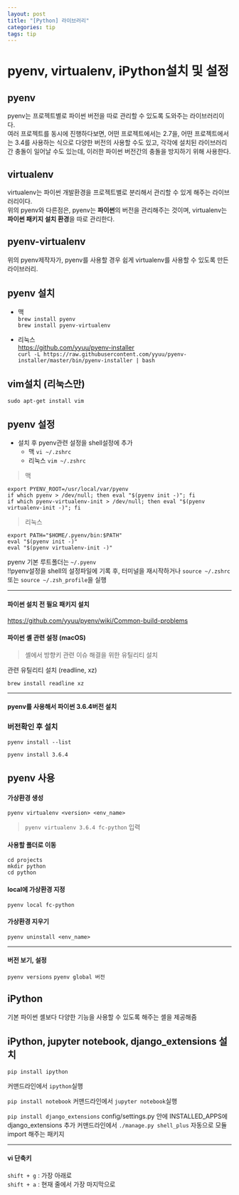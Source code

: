 ```yaml
---
layout: post
title: "[Python] 라이브러리"
categories: tip
tags: tip
---
```


# pyenv, virtualenv, iPython설치 및 설정


## pyenv

pyenv는 프로젝트별로 파이썬 버전을 따로 관리할 수 있도록 도와주는 라이브러리이다.   
여러 프로젝트를 동시에 진행하다보면, 어떤 프로젝트에서는 2.7을, 어떤 프로젝트에서는 3.4를 사용하는 식으로 다양한 버전의 사용할 수도 있고, 각각에 설치된 라이브러리간 충돌이 일어날 수도 있는데, 이러한 파이썬 버전간의 충돌을 방지하기 위해 사용한다.

## virtualenv

virtualenv는 파이썬 개발환경을 프로젝트별로 분리해서 관리할 수 있게 해주는 라이브러리이다.  
위의 pyenv와 다른점은, pyenv는 **파이썬**의 버전을 관리해주는 것이며, virtualenv는 **파이썬 패키지 설치 환경**을 따로 관리한다.

## pyenv-virtualenv

위의 pyenv제작자가, pyenv를 사용할 경우 쉽게 virtualenv를 사용할 수 있도록 만든 라이브러리.


## pyenv 설치

* 맥  
`brew install pyenv`  
`brew install pyenv-virtualenv`

* 리눅스  
<https://github.com/yyuu/pyenv-installer>  
`curl -L https://raw.githubusercontent.com/yyuu/pyenv-installer/master/bin/pyenv-installer | bash`

## vim설치 (리눅스만)

```
sudo apt-get install vim
```


## pyenv 설정

* 설치 후 pyenv관련 설정을 shell설정에 추가  
	* 맥 `vi ~/.zshrc`
	* 리눅스 `vim ~/.zshrc`

> 맥
> 
```
export PYENV_ROOT=/usr/local/var/pyenv
if which pyenv > /dev/null; then eval "$(pyenv init -)"; fi
if which pyenv-virtualenv-init > /dev/null; then eval "$(pyenv virtualenv-init -)"; fi
```

> 리눅스
> 
```
export PATH="$HOME/.pyenv/bin:$PATH"
eval "$(pyenv init -)"
eval "$(pyenv virtualenv-init -)"
```

pyenv 기본 루트폴더는 `~/.pyenv`  
!!pyenv설정을 shell의 설정파일에 기록 후, 터미널을 재시작하거나 `source ~/.zshrc` 또는 `source ~/.zsh_profile`을 실행

---

#### 파이썬 설치 전 필요 패키지 설치

<https://github.com/yyuu/pyenv/wiki/Common-build-problems>



#### 파이썬 셸 관련 설정 (macOS)

> 셸에서 방향키 관련 이슈 해결을 위한 유틸리티 설치

관련 유틸리티 설치 (readline, xz)

```
brew install readline xz
```

---

#### pyenv를 사용해서 파이썬 3.6.4버전 설치  

### 버전확인 후 설치

`pyenv install --list`

`pyenv install 3.6.4`

## pyenv 사용

#### 가상환경 생성

`pyenv virtualenv <version> <env_name>`
> `pyenv virtualenv 3.6.4 fc-python` 입력

#### 사용할 폴더로 이동
```
cd projects
mkdir python
cd python
```

#### local에 가상환경 지정
`pyenv local fc-python`


#### 가상환경 지우기
`pyenv uninstall <env_name>`

---

#### 버전 보기, 설정
`pyenv versions`
`pyenv global 버전`

## iPython

기본 파이썬 셸보다 다양한 기능을 사용할 수 있도록 해주는 셸을 제공해줌

## iPython, jupyter notebook, django_extensions 설치

`pip install ipython`

커맨드라인에서 `ipython`실행

`pip install notebook`
커맨드라인에서 `jupyter notebook`실행

`pip install django_extensions` 
config/settings.py 안에 INSTALLED_APPS에 django_extensions 추가
커맨드라인에서 `./manage.py shell_plus`
자동으로 모듈 import 해주는 패키지

---

#### vi 단축키

`shift + g` : 가장 아래로  
`shift + a` : 현재 줄에서 가장 마지막으로
